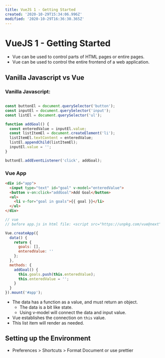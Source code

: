 ```yaml
---
title: VueJS 1 - Getting Started
created: '2020-10-29T15:34:06.996Z'
modified: '2020-10-29T16:36:30.365Z'
---
```


# VueJS 1 - Getting Started

* Vue can be used to control parts of HTML pages or entire pages.
* Vue can be used to control the entire frontend of a web application.

## Vanilla Javascript vs Vue

### Vanilla Javascript:

```javascript

const buttonEl = document.querySelector('button');
const inputEl = document.querySelector('input');
const listEl = document.querySelector('ul');

function addGoal() {
  const enteredValue = inputEl.value;
  const listItemEl = document.createElement('li');
  listItemEl.textContent = enteredValue;
  listEl.appendChild(listItemEl);
  inputEl.value = '';
}

buttonEl.addEventListener('click', addGoal);

```

### Vue App

```html
<div id="app">
  <input type="text" id="goal" v-model="enteredValue">
  <button v-on:click="addGoal">Add Goal</button>
  <ul>
    <li v-for="goal in goals">{{ goal }}</li>
  </ul>
</div>
```
```javascript
// vue
// before app.js in html file: <script src="https://unpkg.com/vue@next"></script>

Vue.createApp({
  data() {
    return {
      goals: [],
      enteredValue: ''
    };
  },
  methods: {
    addGoal() {
      this.goals.push(this.enteredValue);
      this.enteredValue = '';
    }
  }
}).mount('#app');

```
* The data has a function as a value, and must return an object.
  * The data is a bit like state.
  * Using v-model will connect the data and input value.
* Vue establishes the connection on `this` value.
* This list item will render as needed.


## Setting up the Environment

* Preferences > Shortcuts > Format Document or use prettier
